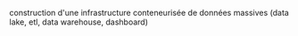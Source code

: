 construction d'une infrastructure conteneurisée de données massives (data lake, etl, data warehouse, dashboard) 
